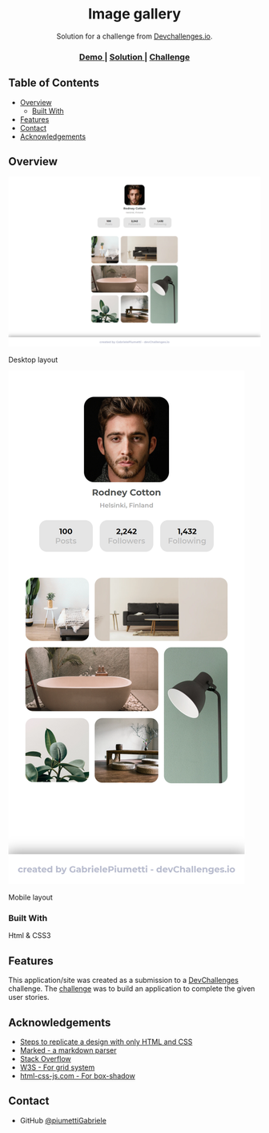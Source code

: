 <!-- Please update value in the {}  -->

<h1 align="center">Image gallery</h1>

<div align="center">
   Solution for a challenge from  <a href="http://devchallenges.io" target="_blank">Devchallenges.io</a>.
</div>

<div align="center">
  <h3>
    <a href="https://{suspicious-liskov-893367.netlify.app}">
      Demo
    </a>
    <span> | </span>
    <a href="https://{devchallenges.io/solutions/XJv8tRq8mjliXfAFyTqU}">
      Solution
    </a>
    <span> | </span>
    <a href="https://devchallenges.io/challenges/gcbWLxG6wdennelX7b8I">
      Challenge
    </a>
  </h3>
</div>

<!-- TABLE OF CONTENTS -->

## Table of Contents

- [Overview](#overview)
  - [Built With](#built-with)
- [Features](#features)
- [Contact](#contact)
- [Acknowledgements](#acknowledgements)

<!-- OVERVIEW -->

## Overview

![screenshot](https://github.com/piumettiGabriele/imageGallery/blob/main/preview/desktop-preview.png)

Desktop layout


![screenshot](https://github.com/piumettiGabriele/imageGallery/blob/main/preview/mobile-preview.png)

Mobile layout

### Built With

Html & CSS3

## Features

This application/site was created as a submission to a [DevChallenges](https://devchallenges.io/challenges) challenge. The [challenge](https://devchallenges.io/challenges/gcbWLxG6wdennelX7b8I) was to build an application to complete the given user stories.


## Acknowledgements

- [Steps to replicate a design with only HTML and CSS](https://devchallenges-blogs.web.app/how-to-replicate-design/)
- [Marked - a markdown parser](https://github.com/chjj/marked)
- [Stack Overflow](https://stackoverflow.com/)
- [W3S - For grid system](https://www.w3schools.com/css/css_grid.asp)
- [html-css-js.com - For box-shadow](https://html-css-js.com/css/generator/box-shadow)

## Contact

- GitHub [@piumettiGabriele](https://{github.com/piumettiGabriele})
